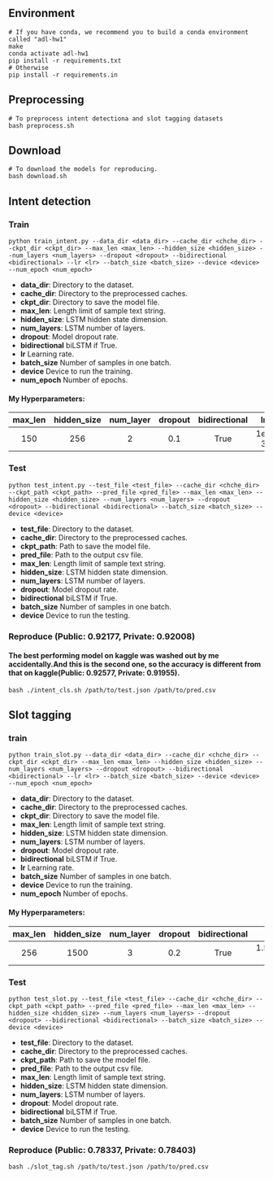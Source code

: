 ## Environment
```shell
# If you have conda, we recommend you to build a conda environment called "adl-hw1"
make
conda activate adl-hw1
pip install -r requirements.txt
# Otherwise
pip install -r requirements.in
```

## Preprocessing
```shell
# To preprocess intent detectiona and slot tagging datasets
bash preprocess.sh
```

## Download
```shell
# To download the models for reproducing.
bash download.sh
```

## Intent detection

### Train
```shell
python train_intent.py --data_dir <data_dir> --cache_dir <chche_dir> --ckpt_dir <ckpt_dir> --max_len <max_len> --hidden_size <hidden_size> --num_layers <num_layers> --dropout <dropout> --bidirectional <bidirectional> --lr <lr> --batch_size <batch_size> --device <device> --num_epoch <num_epoch>
```
* **data_dir**: Directory to the dataset.
* **cache_dir**: Directory to the preprocessed caches.
* **ckpt_dir**: Directory to save the model file.
* **max_len**: Length limit of sample text string.
* **hidden_size**: LSTM hidden state dimension.
* **num_layers**: LSTM number of layers.
* **dropout**: Model dropout rate.
* **bidirectional** biLSTM if True.
* **lr** Learning rate.
* **batch_size** Number of samples in one batch.
* **device** Device to run the training.
* **num_epoch** Number of epochs.
#### My Hyperparameters:
|max_len|hidden_size|num_layer|dropout|bidirectional|lr|batch_size|num_epoch|
|:-:|:-:|:-:|:-:|:-:|:-:|:-:|:-:|
|150|256|2|0.1|True|1e-3|64|150|


### Test
```shell
python test_intent.py --test_file <test_file> --cache_dir <chche_dir> --ckpt_path <ckpt_path> --pred_file <pred_file> --max_len <max_len> --hidden_size <hidden_size> --num_layers <num_layers> --dropout <dropout> --bidirectional <bidirectional> --batch_size <batch_size> --device <device>
```
* **test_file**: Directory to the dataset.
* **cache_dir**: Directory to the preprocessed caches.
* **ckpt_path**: Path to save the model file.
* **pred_file**: Path to the output csv file.
* **max_len**: Length limit of sample text string.
* **hidden_size**: LSTM hidden state dimension.
* **num_layers**: LSTM number of layers.
* **dropout**: Model dropout rate.
* **bidirectional** biLSTM if True.
* **batch_size** Number of samples in one batch.
* **device** Device to run the testing.

### Reproduce (Public: 0.92177, Private: 0.92008)
#### The best performing model on kaggle was washed out by me accidentally.And this is the second one, so the accuracy is different from that on kaggle(Public: 0.92577, Private: 0.91955).
```shell
bash ./intent_cls.sh /path/to/test.json /path/to/pred.csv
```

## Slot tagging

### train
```shell
python train_slot.py --data_dir <data_dir> --cache_dir <chche_dir> --ckpt_dir <ckpt_dir> --max_len <max_len> --hidden_size <hidden_size> --num_layers <num_layers> --dropout <dropout> --bidirectional <bidirectional> --lr <lr> --batch_size <batch_size> --device <device> --num_epoch <num_epoch>
```
* **data_dir**: Directory to the dataset.
* **cache_dir**: Directory to the preprocessed caches.
* **ckpt_dir**: Directory to save the model file.
* **max_len**: Length limit of sample text string.
* **hidden_size**: LSTM hidden state dimension.
* **num_layers**: LSTM number of layers.
* **dropout**: Model dropout rate.
* **bidirectional** biLSTM if True.
* **lr** Learning rate.
* **batch_size** Number of samples in one batch.
* **device** Device to run the training.
* **num_epoch** Number of epochs.
#### My Hyperparameters:
|max_len|hidden_size|num_layer|dropout|bidirectional|lr|batch_size|num_epoch|
|:-:|:-:|:-:|:-:|:-:|:-:|:-:|:-:|
|256|1500|3|0.2|True|1.5*1e-3|64|100|

### Test
```shell
python test_slot.py --test_file <test_file> --cache_dir <chche_dir> --ckpt_path <ckpt_path> --pred_file <pred_file> --max_len <max_len> --hidden_size <hidden_size> --num_layers <num_layers> --dropout <dropout> --bidirectional <bidirectional> --batch_size <batch_size> --device <device>
```
* **test_file**: Directory to the dataset.
* **cache_dir**: Directory to the preprocessed caches.
* **ckpt_path**: Path to save the model file.
* **pred_file**: Path to the output csv file.
* **max_len**: Length limit of sample text string.
* **hidden_size**: LSTM hidden state dimension.
* **num_layers**: LSTM number of layers.
* **dropout**: Model dropout rate.
* **bidirectional** biLSTM if True.
* **batch_size** Number of samples in one batch.
* **device** Device to run the testing.

### Reproduce (Public: 0.78337, Private: 0.78403)
```shell
bash ./slot_tag.sh /path/to/test.json /path/to/pred.csv
```